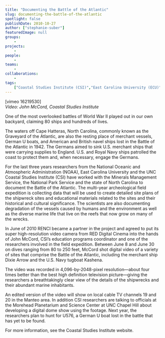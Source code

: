 ```yaml
---
title: "Documenting the Battle of the Atlantic"
slug: documenting-the-battle-of-the-atlantic
spotlight: false
publishDate: 2010-10-27
author: ["stephanie-suber"]
featuredImage: null
groups:
    - 
projects:
    - 
people:
    - 
teams: 
    - 
collaborations:
    - 
tags:
    ["Coastal Studies Institute (CSI)","East Carolina University (ECU)","Minerals Management Service","National Oceanic and Atmospheric Administration (NOAA)","National Park Service","RED"]
---
```

<p>[vimeo 16219530]<br /><em>Video: John McCord, Coastal Studies Institute</em></p>
<p>One of the most overlooked battles of World War II played out in our own backyard, claiming 80 ships and hundreds of lives.</p>
<p>The waters off Cape Hatteras, North Carolina, commonly known as the Graveyard of the Atlantic, are also the resting place of merchant vessels, German U boats, and American and British navel ships lost in the Battle of the Atlantic in 1942. The Germans aimed to sink U.S. merchant ships that were carrying supplies to England. U.S. and Royal Navy ships patrolled the coast to protect them and, when necessary, engage the Germans.<!--more--></p>
<p>For the last three years researchers from the National Oceanic and Atmospheric Administration (NOAA), East Carolina University and the UNC Coastal Studies Institute (CSI) have worked with the Minerals Management Service, the National Park Service and the state of North Carolina to document the Battle of the Atlantic. The multi-year archeological field expedition is collecting data that will be used to create detailed site plans of the shipwreck sites and educational materials related to the sites and their historical and cultural significance. The scientists are also documenting degradation of the vessels caused by humans and the environment as well as the diverse marine life that live on the reefs that now grow on many of the wrecks.</p>
<p>In June of 2010 RENCI became a partner in the project and agreed to put its super high-resolution video camera from RED Digital Cinema into the hands of John McCord, CSI’s education programs coordinator and one of the researchers involved in the field expedition. Between June 8 and June 30 on dives ranging from 80 to 250 feet, McCord shot digital video of a variety of sites that comprise the Battle of the Atlantic, including the merchant ship Dixie Arrow and the U.S. Navy tugboat Kashena.</p>
<p>The video was recorded in 4,096-by-2048-pixel resolution—about four times better than the best high definition television picture—giving the researchers a breathtakingly clear view of the details of the shipwrecks and their abundant marine inhabitants.</p>
<p>An edited version of the video will show on local cable TV channels 19 and 20 in the Manteo area. In addition CSI researchers are talking to officials at the Morehead Planetarium and Science Center at UNC Chapel Hill about developing a digital dome show using the footage. Next year, the researchers plan to hunt for U576, a German U boat lost in the battle that has yet to be found.</p>
<p>For more information, see the Coastal Studies Institute website.</p>

